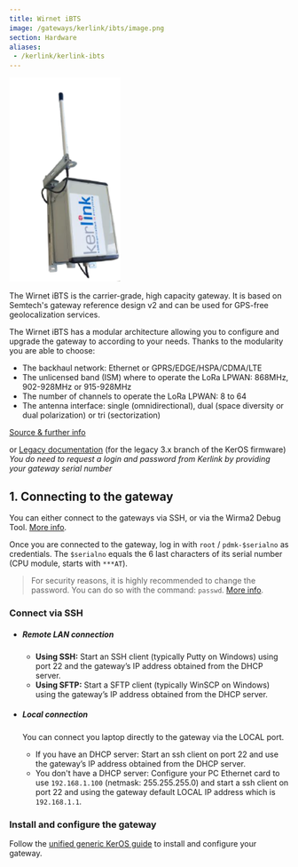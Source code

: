 ```yaml
---
title: Wirnet iBTS
image: /gateways/kerlink/ibts/image.png
section: Hardware
aliases:
 - /kerlink/kerlink-ibts
---
```


<img src="ibts-gw.png" alt="Kerlink iBTS" width="200"/>

The Wirnet iBTS is the carrier-grade, high capacity gateway. It is based on Semtech's gateway reference design v2 and can be used for GPS-free geolocalization services.

The Wirnet iBTS has a modular architecture allowing you to configure and upgrade the gateway to according to your needs. Thanks to the modularity you are able to choose:

* The backhaul network: Ethernet or GPRS/EDGE/HSPA/CDMA/LTE
* The unlicensed band (ISM) where to operate the LoRa LPWAN: 868MHz, 902-928MHz or 915-928MHz
* The number of channels to operate the LoRa LPWAN: 8 to 64
* The antenna interface: single (omnidirectional), dual (space diversity or dual polarization) or tri (sectorization)

[Source & further info](https://wikikerlink.fr/wirnet-productline/doku.php?id=wiki:ibts:hardware_arch_ibts)

or [Legacy documentation](http://wikikerlink.fr/wirnet-ibts/doku.php) (for the legacy 3.x branch of the KerOS firmware)
*You do need to request a login and password from Kerlink by providing your gateway serial number*

## 1. Connecting to the gateway

You can either connect to the gateways via SSH, or via the Wirma2 Debug Tool. [More info](https://wikikerlink.fr/wirnet-productline/doku.php?id=wiki:ibts:connect_ibts).

Once you are connected to the gateway, log in with `root` / `pdmk-$serialno` as credentials. The `$serialno` equals the 6 last characters of its serial number (CPU module, starts with `***AT`).

> For security reasons, it is highly recommended to change the password. You can do so with the command: `passwd`. [More info](https://wikikerlink.fr/wirnet-productline/doku.php?id=wiki:systeme_mana:connection_credentials#how_to_change_the_passwords).

### Connect via SSH

* ##### Remote LAN connection

  * **Using SSH:** Start an SSH client (typically Putty on Windows) using port 22 and the gateway’s IP address obtained from the DHCP server.
  * **Using SFTP:** Start a SFTP client (typically WinSCP on Windows) using the gateway’s IP address obtained from the DHCP server.


* ##### Local connection
  You can connect you laptop directly to the gateway via the LOCAL port.
    * If you have an DHCP server: Start an ssh client on port 22 and use the gateway’s IP address obtained from the DHCP server.
    * You don't have a DHCP server: Configure your PC Ethernet card to use `192.168.1.100` (netmask: 255.255.255.0) and start a ssh client on port 22 and using the gateway default LOCAL IP address which is `192.168.1.1`.

### Install and configure the gateway

Follow the [unified generic KerOS guide](../keros) to install and configure your gateway.


